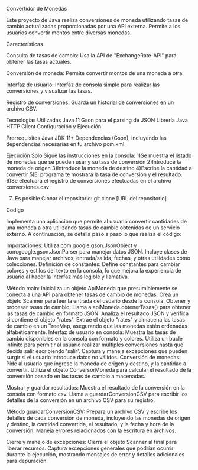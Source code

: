 Convertidor de Monedas

Este proyecto de Java realiza conversiones de moneda utilizando tasas de cambio actualizadas proporcionadas por una API externa. Permite a los usuarios convertir montos entre diversas monedas. 

Características

Consulta de tasas de cambio: Usa la API de "ExchangeRate-API" para obtener las tasas actuales. 

Conversión de moneda: Permite convertir montos de una moneda a otra. 

Interfaz de usuario: Interfaz de consola simple para realizar las conversiones y visualizar las tasas. 

Registro de conversiones: Guarda un historial de conversiones en un archivo CSV. 

Tecnologías Utilizadas 
Java 11 Gson para el parsing de JSON 
Librería Java HTTP Client Configuración y Ejecución 

Prerrequisitos Java JDK 11+ Dependencias (Gson), incluyendo las dependencias necesarias en tu archivo pom.xml. 

Ejecución 
Solo Sigue las instrucciones en la consola: 
1)Se muestra el listado de monedas que se pueden usar y su tasa de conversión
2)Introduce la moneda de origen
3)Introduce la moneda de destino
4)Escribe la cantidad a convertir
5)El programa te mostrará la tasa de conversión y el resultado.
6)Se efectuará el registro de conversiones efectuadas en el archivo conversiones.csv

7) Es posible Clonar el repositorio: git clone [URL del repositorio]

Codigo

Implementa una aplicación que permite al usuario convertir cantidades de una moneda a otra utilizando tasas de cambio obtenidas de un servicio externo. A continuación, se detalla paso a paso lo que realiza el código:

Importaciones:
Utiliza com.google.gson.JsonObject y com.google.gson.JsonParser para manejar datos JSON.
Incluye clases de Java para manejar archivos, entrada/salida, fechas, y otras utilidades como colecciones.
Definición de constantes:
Define constantes para cambiar colores y estilos del texto en la consola, lo que mejora la experiencia de usuario al hacer la interfaz más legible y llamativa.

Método main:
Inicializa un objeto ApiMoneda que presumiblemente se conecta a una API para obtener tasas de cambio de monedas.
Crea un objeto Scanner para leer la entrada del usuario desde la consola.
Obtener y procesar tasas de cambio:
Llama a apiMoneda.obtenerTasas() para obtener las tasas de cambio en formato JSON.
Analiza el resultado JSON y verifica si contiene el objeto "rates".
Extrae el objeto "rates" y almacena las tasas de cambio en un TreeMap, asegurando que las monedas estén ordenadas alfabéticamente.
Interfaz de usuario en consola:
Muestra las tasas de cambio disponibles en la consola con formato y colores.
Utiliza un bucle infinito para permitir al usuario realizar múltiples conversiones hasta que decida salir escribiendo 'salir'.
Captura y maneja excepciones que pueden surgir si el usuario introduce datos no válidos.
Conversión de monedas:
Pide al usuario que ingrese la moneda de origen y destino, y la cantidad a convertir.
Utiliza el objeto ConversorMoneda para calcular el resultado de la conversión basado en las tasas de cambio almacenadas.

Mostrar y guardar resultados:
Muestra el resultado de la conversión en la consola con formato csv.
Llama a guardarConversionCSV para escribir los detalles de la conversión en un archivo CSV para su registro.

Método guardarConversionCSV:
Prepara un archivo CSV y escribe los detalles de cada conversión de moneda, incluyendo las monedas de origen y destino, la cantidad convertida, el resultado, y la fecha y hora de la conversión.
Maneja errores relacionados con la escritura en archivos.

Cierre y manejo de excepciones:
Cierra el objeto Scanner al final para liberar recursos.
Captura excepciones generales que podrían ocurrir durante la ejecución, mostrando mensajes de error y detalles adicionales para depuración.
